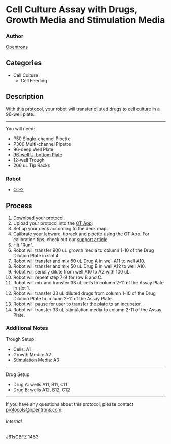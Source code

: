 # Cell Culture Assay with Drugs, Growth Media and Stimulation Media

### Author
[Opentrons](http://www.opentrons.com/)

## Categories
* Cell Culture
    * Cell Feeding

## Description
With this protocol, your robot will transfer diluted drugs to cell culture in a 96-well plate.

---

You will need:
* P50 Single-channel Pipette
* P300 Multi-channel Pipette
* 96-deep Well Plate
* [96-well U-bottom Plate](https://www.fishersci.com/shop/products/falcon-tissue-culture-plates-96-well-non-treated-u-bottom-growth-area-0-36cm2-well-volume-0-32ml-1-tray/0877254)
* 12-well Trough
* 200 uL Tip Racks

### Robot
* [OT-2](https://opentrons.com/ot-2)

## Process
1. Download your protocol.
2. Upload your protocol into the [OT App](https://opentrons.com/ot-app).
3. Set up your deck according to the deck map.
4. Calibrate your labware, tiprack and pipette using the OT App. For calibration tips, check out our [support article](https://support.opentrons.com/ot-2/getting-started-software-setup/deck-calibration).
5. Hit "Run".
6. Robot will transfer 900 uL growth media to column 1-10 of the Drug Dilution Plate in slot 4.
7. Robot will transfer and mix 50 uL Drug A in well A11 to well A10.
8. Robot will transfer and mix 50 uL Drug B in well A12 to well A10.
9. Robot will serially dilute from well A10 to A2 with 100 uL.
10. Robot will repeat step 7-9 for row B and C.
11. Robot will mix and transfer 33 uL cells to column 2-11 of the Assay Plate in slot 1.
12. Robot will transfer 33 uL diluted drugs from column 1-10 of the Drug Dilution Plate to column 2-11 of the Assay Plate.
13. Robot will pause for user to transfer the plate to an incubator.
14. Robot will transfer 33 uL stimulation media to column 2-11 of the Assay Plate.


### Additional Notes
Trough Setup:
* Cells: A1
* Growth Media: A2
* Stimulation Media: A3

---

Drug Setup:
* Drug A: wells A11, B11, C11
* Drug B: wells A12, B12, C12

---

If you have any questions about this protocol, please contact protocols@opentrons.com.

###### Internal
J61sGBFZ
1463
